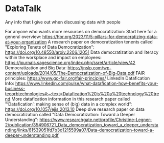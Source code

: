# DataTalk
Any info that I give out when discussing data with people

For anyone who wants more resources on democratization:
Start here for a general overview: https://hbr.org/2023/11/5-pillars-for-democratizing-data-at-your-organization
A research paper on democratization tenents called "Exploring Tenets of Data Democratization": https://doi.org/10.48550/arxiv.2206.12051
Data democratization and literacy within the workplace and impact on employees: https://journals.sagescience.org/index.php/ssret/article/view/42
Democratization and Big Data: https://jnslp.com/wp-content/uploads/2014/05/The-Democratization-of-Big-Data.pdf
FAIR principles: https://www.go-fair.org/fair-principles/
LinkedIn Datafication Info: https://www.linkedin.com/pulse/what-datafication-how-benefits-your-business-tecorbtechnologies#:~:text=Datafication%20is%20a%20technology%20trend
More datafication information in this research paper called "‘Datafication’: making sense of (big) data in a complex world": https://doi.org/10.1057/ejis.2013.10
Deep dive research paper on data democratization called "Data Democratization: Toward a Deeper Understanding": https://www.researchgate.net/profile/Christine-Legner-2/publication/354906721_Data_democratization_toward_a_deeper_understanding/links/61539051fd7b3d1215599a07/Data-democratization-toward-a-deeper-understanding.pdf
